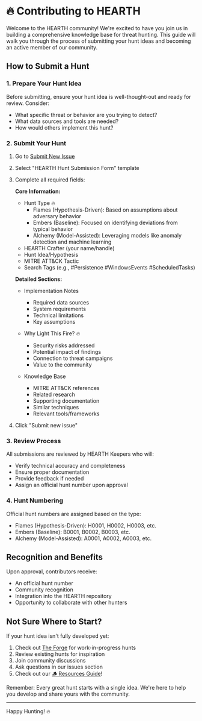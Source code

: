 # 🔥 Contributing to HEARTH

Welcome to the HEARTH community! We're excited to have you join us in building a comprehensive knowledge base for threat hunting. This guide will walk you through the process of submitting your hunt ideas and becoming an active member of our community.

## How to Submit a Hunt

### 1. Prepare Your Hunt Idea
Before submitting, ensure your hunt idea is well-thought-out and ready for review. Consider:
- What specific threat or behavior are you trying to detect?
- What data sources and tools are needed?
- How would others implement this hunt?

### 2. Submit Your Hunt
1. Go to [Submit New Issue](https://github.com/triw0lf/HEARTH/issues/new/choose)
2. Select "HEARTH Hunt Submission Form" template
3. Complete all required fields:

   **Core Information:**
   - Hunt Type 🔥
     - Flames (Hypothesis-Driven): Based on assumptions about adversary behavior
     - Embers (Baseline): Focused on identifying deviations from typical behavior
     - Alchemy (Model-Assisted): Leveraging models like anomaly detection and machine learning
   - HEARTH Crafter (your name/handle)
   - Hunt Idea/Hypothesis
   - MITRE ATT&CK Tactic
   - Search Tags (e.g., #Persistence #WindowsEvents #ScheduledTasks)

   **Detailed Sections:**
   - Implementation Notes
     - Required data sources
     - System requirements
     - Technical limitations
     - Key assumptions

   - Why Light This Fire? 🔥
     - Security risks addressed
     - Potential impact of findings
     - Connection to threat campaigns
     - Value to the community

   - Knowledge Base
     - MITRE ATT&CK references
     - Related research
     - Supporting documentation
     - Similar techniques
     - Relevant tools/frameworks

4. Click "Submit new issue"

### 3. Review Process
All submissions are reviewed by HEARTH Keepers who will:
- Verify technical accuracy and completeness
- Ensure proper documentation
- Provide feedback if needed
- Assign an official hunt number upon approval

### 4. Hunt Numbering
Official hunt numbers are assigned based on the type:
- Flames (Hypothesis-Driven): H0001, H0002, H0003, etc.
- Embers (Baseline): B0001, B0002, B0003, etc.
- Alchemy (Model-Assisted): A0001, A0002, A0003, etc.

## Recognition and Benefits

Upon approval, contributors receive:
- An official hunt number
- Community recognition
- Integration into the HEARTH repository
- Opportunity to collaborate with other hunters

## Not Sure Where to Start?

If your hunt idea isn't fully developed yet:
1. Check out [The Forge](/Forge/) for work-in-progress hunts
2. Review existing hunts for inspiration
3. Join community discussions
4. Ask questions in our issues section
5. Check out our [🪵 Resources Guide](/Kindling/Resources.md)!

Remember: Every great hunt starts with a single idea. We're here to help you develop and share yours with the community.

---

Happy Hunting! 🔥
